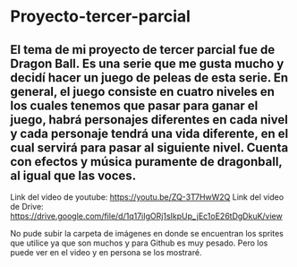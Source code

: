 # Proyecto-tercer-parcial

## El tema de mi proyecto de tercer parcial fue de Dragon Ball. Es una serie que me gusta mucho y decidí hacer un juego de peleas de esta serie. En general, el juego consiste en cuatro niveles en los cuales tenemos que pasar para ganar el juego, habrá personajes diferentes en cada nivel y cada personaje tendrá una vida diferente, en el cual servirá para pasar al siguiente nivel. Cuenta con efectos y música puramente de dragonball, al igual que las voces.

Link del video de youtube: https://youtu.be/ZQ-3T7HwW2Q
Link del video de Drive: https://drive.google.com/file/d/1q17iIgORj1sIkpUp_jEc1oE26tDgDkuK/view

No pude subir la carpeta de imágenes en donde se encuentran los sprites que utilice ya que son muchos y para Github es muy pesado. Pero los puede ver en el video
y en persona se los mostraré.
